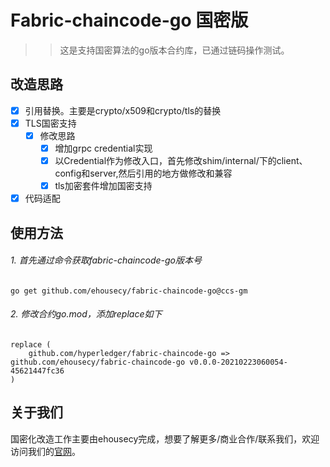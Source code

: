 # Fabric-chaincode-go 国密版
>> 这是支持国密算法的go版本合约库，已通过链码操作测试。

## 改造思路
- [x] 引用替换。主要是crypto/x509和crypto/tls的替换
- [x] TLS国密支持
    - [x] 修改思路
        - [x] 增加grpc credential实现
        - [x] 以Credential作为修改入口，首先修改shim/internal/下的client、config和server,然后引用的地方做修改和兼容
        - [x] tls加密套件增加国密支持
- [x] 代码适配

## 使用方法

###### 1. 首先通过命令获取fabric-chaincode-go版本号
```
go get github.com/ehousecy/fabric-chaincode-go@ccs-gm
```
###### 2. 修改合约go.mod，添加replace如下
```
replace (
	github.com/hyperledger/fabric-chaincode-go => github.com/ehousecy/fabric-chaincode-go v0.0.0-20210223060054-45621447fc36
)
```

## 关于我们
国密化改造工作主要由ehousecy完成，想要了解更多/商业合作/联系我们，欢迎访问我们的[官网](https://ebaas.com/)。

